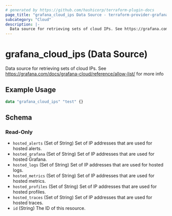 ```yaml
---
# generated by https://github.com/hashicorp/terraform-plugin-docs
page_title: "grafana_cloud_ips Data Source - terraform-provider-grafana"
subcategory: "Cloud"
description: |-
  Data source for retrieving sets of cloud IPs. See https://grafana.com/docs/grafana-cloud/reference/allow-list/ for more info
---
```


# grafana_cloud_ips (Data Source)

Data source for retrieving sets of cloud IPs. See https://grafana.com/docs/grafana-cloud/reference/allow-list/ for more info

## Example Usage

```terraform
data "grafana_cloud_ips" "test" {}
```

<!-- schema generated by tfplugindocs -->
## Schema

### Read-Only

- `hosted_alerts` (Set of String) Set of IP addresses that are used for hosted alerts.
- `hosted_grafana` (Set of String) Set of IP addresses that are used for hosted Grafana.
- `hosted_logs` (Set of String) Set of IP addresses that are used for hosted logs.
- `hosted_metrics` (Set of String) Set of IP addresses that are used for hosted metrics.
- `hosted_profiles` (Set of String) Set of IP addresses that are used for hosted profiles.
- `hosted_traces` (Set of String) Set of IP addresses that are used for hosted traces.
- `id` (String) The ID of this resource.
